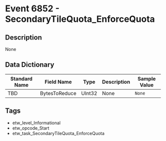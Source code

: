 # Event 6852 - SecondaryTileQuota_EnforceQuota

## Description
None

## Data Dictionary
|Standard Name|Field Name|Type|Description|Sample Value|
|---|---|---|---|---|
|TBD|BytesToReduce|UInt32|None|`None`|

## Tags
* etw_level_Informational
* etw_opcode_Start
* etw_task_SecondaryTileQuota_EnforceQuota